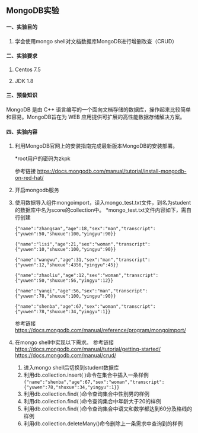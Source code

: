 ## MongoDB实验

#### 一、实验目的

1. 学会使用mongo shell对文档数据库MongoDB进行增删改查（CRUD）


#### 二、实验要求

1. Centos 7.5

2. JDK 1.8


#### 三、预备知识

MongoDB 是由 C++ 语言编写的一个面向文档存储的数据库，操作起来比较简单和容易。MongoDB旨在为 WEB 应用提供可扩展的高性能数据存储解决方案。  

#### 四、实验内容

1.  利用MongoDB官网上的安装指南完成最新版本MongoDB的安装部署。
    
    *root用户的密码为zkpk
    
    参考链接 https://docs.mongodb.com/manual/tutorial/install-mongodb-on-red-hat/
    
2.  开启mongodb服务

3.  使用数据导入组件mongoimport，读入mongo_test.txt文件，到名为student的数据库中名为score的collection中。
    *mongo_test.txt文件内容如下，需自行创建

    ```
    {"name":"zhangsan","age":18,"sex":"man","transcript":{"yuwen":50,"shuxue":100,"yingyu":90}}
    
    {"name":"lisi","age":21,"sex":"woman","transcript":{"yuwen":10,"shuxue":100,"yingyu":90}}
    
    {"name":"wangwu","age":31,"sex":"man","transcript":{"yuwen":12,"shuxue":4356,"yingyu":45}}
    
    {"name":"zhaoliu","age":12,"sex":"woman","transcript":{"yuwen":50,"shuxue":56,"yingyu":12}}
    
    {"name":"yanqi","age":56,"sex":"man","transcript":{"yuwen":78,"shuxue":100,"yingyu":90}}
    
    {"name":"shenba","age":67,"sex":"woman","transcript":{"yuwen":78,"shuxue":34,"yingyu":1}}
    ```

    参考链接 https://docs.mongodb.com/manual/reference/program/mongoimport/

4.  在mongo shell中实现以下需求。
    参考链接 https://docs.mongodb.com/manual/tutorial/getting-started/
    https://docs.mongodb.com/manual/crud/

    1.  进入mongo shell后切换到student数据库
    2.  利用db.collection.insert( )命令在集合中插入一条样例 `{"name":"shenba","age":67,"sex":"woman","transcript":	      {"yuwen":78,"shuxue":34,"yingyu":1}}`
    3.  利用db.collection.find( )命令查询集合中性别男的样例
    4.  利用db.collection.find( )命令查询集合中年龄大于20的样例
    5.  利用db.collection.find( )命令查询集合中语文和数学都达到60分及格线的样例
    6.  利用db.collection.deleteMany()命令删除上一条需求中查询到的样例